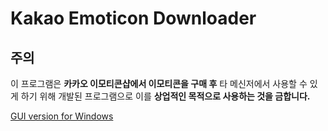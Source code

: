 # Kakao Emoticon Downloader

## 주의
이 프로그램은 **카카오 이모티콘샵에서 이모티콘을 구매 후** 타 메신저에서 사용할 수 있게 하기 위해 개발된 프로그램으로 이를 **상업적인 목적으로 사용하는 것을 금합니다.**  

[GUI version for Windows](https://github.com/OtakoidTony/KakaoEmoticonDownloaderGUI)
